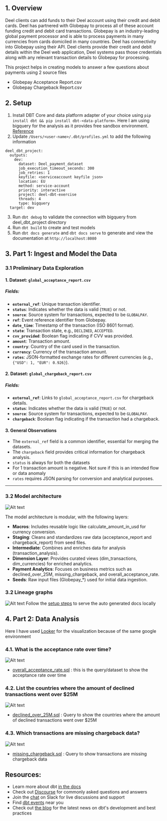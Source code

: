 ## 1. Overview

Deel clients can add funds to their Deel account using their credit and debit cards. Deel has partnered with Globepay to process all of these account funding credit and debit card transactions. Globepay is an industry-leading global payment processor and is able to process payments in many currencies from cards domiciled in many countries. Deel has connectivity into Globepay using their API. Deel clients provide their credit and debit details within the Deel web application, Deel systems pass those credentials along with any relevant transaction details to Globepay for processing. 

This project helps in creating models to answer a few questions about payments using 2 source files
 - Globepay Acceptance Report.csv
 - Globepay Chargeback Report.csv


## 2. Setup

1. Install DBT Core and data platform adapter of your choice using `pip install dbt && pip install dbt-<data-platform>`. Here I am using bigquery for the analysis as it provides free sandbox environment.  [Reference](https://docs.getdbt.com/docs/core/connect-data-platform/about-core-connections)
2. Update `/Users/<user-name>/.dbt/profiles.yml` to add the following information
```
deel_dbt_project:
  outputs:
    dev:
      dataset: Deel_payment_dataset
      job_execution_timeout_seconds: 300
      job_retries: 1
      keyfile: <serviceaccount keyfile json>
      location: EU
      method: service-account
      priority: interactive
      project: deel-dbt-exercise
      threads: 4
      type: bigquery
  target: dev
```

3. Run `dbt debug` to validate the connection with bigquery from deel_dbt_project directory
4. Run `dbt build` to create and test models
5. Run `dbt docs generate` and `dbt docs serve` to generate and view the documentation at `http://localhost:8080`


## 3. Part 1: Ingest and Model the Data

### 3.1 Preliminary Data Exploration

#### 1. Dataset: `global_acceptance_report.csv`
##### Fields:
- **`external_ref`**: Unique transaction identifier.
- **`status`**: Indicates whether the data is valid (`TRUE`) or not.
- **`source`**: Source system for transactions, expected to be `GLOBALPAY`.
- **`ref`**: Event reference identifier from Globepay.
- **`date_time`**: Timestamp of the transaction (ISO 8601 format).
- **`state`**: Transaction state, e.g., `DECLINED`, `ACCEPTED`.
- **`cvv_provided`**: Boolean flag indicating if CVV was provided.
- **`amount`**: Transaction amount.
- **`country`**: Country of the card used in the transaction.
- **`currency`**: Currency of the transaction amount.
- **`rates`**: JSON-formatted exchange rates for different currencies (e.g., `{"USD": 1, "EUR": 0.926}`).

#### 2. Dataset: `global_chargeback_report.csv`
##### Fields:
- **`external_ref`**: Links to `global_acceptance_report.csv` for chargeback details.
- **`status`**: Indicates whether the data is valid (`TRUE`) or not.
- **`source`**: Source system for transactions, expected to be `GLOBALPAY`.
- **`chargeback`**: Boolean flag indicating if the transaction had a chargeback.

#### 3. General Observations
- The `external_ref` field is a common identifier, essential for merging the datasets.
- The `chargeback` field provides critical information for chargeback analysis.
- `status` is always for both the datasets
- For 1 transaction amount is negative. Not sure if this is an intended flow or data anomaly
- `rates` requires JSON parsing for conversion and analytical purposes.

---

### 3.2 Model architecture

![Alt text](assets/model_arch.png)

The model architecture is modular, with the following layers:

 - **Macros**: Includes reusable logic like calculate_amount_in_usd for currency conversion.
 - **Staging**: Cleans and standardizes raw data (acceptance_report and chargeback_report) from seed files.
 - **Intermediate**: Combines and enriches data for analysis (transaction_analysis).
- **Dimension Layer**: Provides curated views (dim_transactions, dim_currencies) for enriched analytics.
- **Payment Analytics**: Focuses on business metrics such as declined_over_25M, missing_chargeback, and overall_acceptance_rate.
- **Seeds**: Raw input files (Globepay_*) used for initial data ingestion.

### 3.2 Lineage graphs

![Alt text](assets/lineage_graph.png)
Follow the [setup steps](#2-setup) to serve the auto generated docs locally 

## 4. Part 2: Data Analysis

Here I have used [Looker](https://cloud.google.com/looker/docs) for the visualization because of the same google environment

### 4.1. What is the acceptance rate over time?

![Alt text](assets/acceptance_rate.png)

- [overall_acceptance_rate.sql](models/payment_analytics/overall_acceptance_rate.sql) : this is the query/dataset to show the acceptance rate over time

### 4.2. List the countries where the amount of declined transactions went over $25M

![Alt text](assets/declined_over_25M.png)

- [declined_over_25M.sql](models/payment_analytics/declined_over_25M.sql) : Query to show the countries where the amount of declined transactions went over $25M



### 4.3. Which transactions are missing chargeback data?

 ![Alt text](assets/missing_chargeback.png)

 - [missing_chargeback.sql](models/payment_analytics/missing_chargeback.sql) : Query to show transactions are missing chargeback data




## Resources:
- Learn more about dbt [in the docs](https://docs.getdbt.com/docs/introduction)
- Check out [Discourse](https://discourse.getdbt.com/) for commonly asked questions and answers
- Join the [chat](https://community.getdbt.com/) on Slack for live discussions and support
- Find [dbt events](https://events.getdbt.com) near you
- Check out [the blog](https://blog.getdbt.com/) for the latest news on dbt's development and best practices

